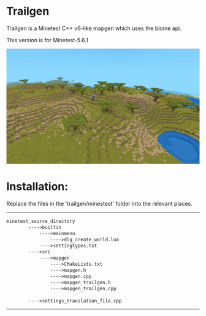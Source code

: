 # Trailgen
Trailgen is a Minetest C++ v6-like mapgen which uses the biome api.

This version is for Minetest-5.6.1

![Trailgen Example](screenshot.png?raw=true "Trailgen example screenshot with custom textures.")

# Installation:

Replace the files in the 'trailgen/minestest' folder into the relevant places.

---------
~~~
minetest_source_directory
		---->builtin
			---->mainmenu
				---->dlg_create_world.lua
			---->settingtypes.txt
		---->src
			---->mapgen
				---->CMakeLists.txt
				---->mapgen.h
				---->mapgen.cpp
				---->mapgen_trailgen.h
				---->mapgen_trailgen.cpp

		---->settings_translation_file.cpp
~~~
----------
